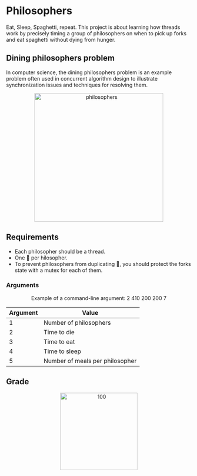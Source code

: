 # Philosophers

Eat, Sleep, Spaghetti, repeat. This project is about learning how threads work by precisely timing a group of philosophers on when to pick up forks and eat spaghetti without dying from hunger.

## Dining philosophers problem

In computer science, the dining philosophers problem is an example problem often used in concurrent algorithm design to illustrate synchronization issues and techniques for resolving them.

<p align="center">
  <img width="350" alt="philosophers" src="https://github.com/JZJavier/42-Common_Core/assets/76801285/15d6b93a-9bb2-47a7-b65b-4e656092ead5">
</p>

## Requirements

- Each philosopher should be a thread.
- One 🍴 per hilosopher.
- To prevent philosophers from duplicating 🍴, you should protect the forks state
with a mutex for each of them.

### Arguments
<div align="center">
Example of a command-line argument: 2 410 200 200 7
<br>
  
| Argument | Value                               |
| -------- | ----------------------------------- |
| 1        | Number of philosophers              |
| 2        | Time to die                         |
| 3        | Time to eat                         |
| 4        | Time to sleep                       |
| 5        | Number of meals per philosopher     |
</div>

## Grade
<p align="center">
<img width="210" alt="100" src="https://github.com/JZJavier/42/assets/76801285/c82ce2c0-7889-440f-9db0-92e7a2cc7c89">
</p>
